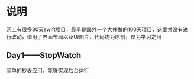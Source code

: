 # 说明
网上有很多30天swift项目，最早是国外一个大神做的100天项目，这里并没有进行改动，借用了界面布局以及UI图片，代码均为原创，仅为学习之用
## Day1——StopWatch
简单的秒表应用，能够实现后台运行
